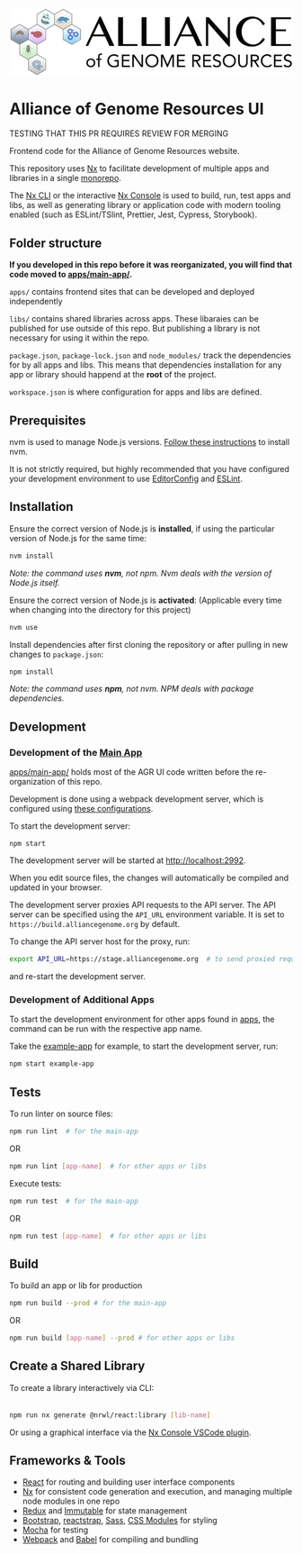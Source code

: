 ![project logo](https://raw.githubusercontent.com/alliance-genome/agr_ui/master/src/containers/layout/agrLogo.png)

# Alliance of Genome Resources UI

TESTING THAT THIS PR REQUIRES REVIEW FOR MERGING

Frontend code for the Alliance of Genome Resources website.

This repository uses [Nx](https://nx.dev/react) to facilitate development of multiple apps and libraries in a single [monorepo](https://nx.dev/latest/react/core-concepts/why-monorepos).

The [Nx CLI](https://nx.dev/latest/react/getting-started/cli-overview) or the interactive [Nx Console]() is used to build, run, test apps and libs, as well as generating library or application code with modern tooling enabled (such as ESLint/TSlint, Prettier, Jest, Cypress, Storybook).

## Folder structure

**If you developed in this repo before it was reorganizated, you will find that code moved to [apps/main-app/](apps/main-app/).**

`apps/` contains frontend sites that can be developed and deployed independently

`libs/` contains shared libraries across apps. These libaraies can be published for use outside of this repo. But publishing a library is not necessary for using it within the repo.

`package.json`, `package-lock.json` and `node_modules/` track the dependencies for by all apps and libs. This means that dependencies installation for any app or library should happend at the **root** of the project.

`workspace.json` is where configuration for apps and libs are defined.

## Prerequisites

nvm is used to manage Node.js versions. [Follow these instructions](https://github.com/nvm-sh/nvm#installing-and-updating) to install nvm.

It is not strictly required, but highly recommended that you have configured your development environment to use [EditorConfig](https://editorconfig.org/) and [ESLint](https://eslint.org/docs/user-guide/integrations).

## Installation

Ensure the correct version of Node.js is **installed**, if using the particular version of Node.js for the same time:

```bash
nvm install
```

_Note: the command uses **nvm**, not npm. Nvm deals with the version of Node.js itself._

Ensure the correct version of Node.js is **activated**:
(Applicable every time when changing into the directory for this project)

```bash
nvm use
```

Install dependencies after first cloning the repository or after pulling in new changes to `package.json`:

```bash
npm install
```

_Note: the command uses **npm**, not nvm. NPM deals with package dependencies._

## Development

### Development of the [Main App](apps/main-app/)

[apps/main-app/](apps/main-app/) holds most of the AGR UI code written before the re-organization of this repo.

Development is done using a webpack development server, which is configured using [these configurations](apps/main-app/webpack.js).

To start the development server:

```
npm start
```

The development server will be started at [http://localhost:2992](http://localhost:2992).

When you edit source files, the changes will automatically be compiled and updated in your browser.

The development server proxies API requests to the API server. The API server can be specified using the `API_URL` environment variable. It is set to `https://build.alliancegenome.org` by default.

To change the API server host for the proxy, run:

```bash
export API_URL=https://stage.alliancegenome.org  # to send proxied requests to the stage server.
```

and re-start the development server.

### Development of Additional Apps

To start the development environment for other apps found in [apps](apps/), the command can be run with the respective app name.

Take the [example-app](apps/example-app/) for example, to start the development server, run:

```bash
npm start example-app
```

## Tests

To run linter on source files:

```bash
npm run lint  # for the main-app
```

OR

```bash
npm run lint [app-name]  # for other apps or libs
```

Execute tests:

```bash
npm run test  # for the main-app
```

OR

```bash
npm run test [app-name]  # for other apps or libs
```

## Build

To build an app or lib for production

```bash
npm run build --prod # for the main-app
```

OR

```bash
npm run build [app-name] --prod # for other apps or libs
```

## Create a Shared Library

To create a library interactively via CLI:

```bash

npm run nx generate @nrwl/react:library [lib-name]
```

Or using a graphical interface via the [Nx Console VSCode plugin](https://nx.dev/latest/react/getting-started/console).

## Frameworks & Tools

- [React](https://reactjs.org/) for routing and building user interface components
- [Nx](https://nx.dev/) for consistent code generation and execution, and managing multiple node modules in one repo
- [Redux](https://redux.js.org/) and [Immutable](https://immutable-js.github.io/immutable-js/) for state management
- [Bootstrap](https://getbootstrap.com/), [reactstrap](https://reactstrap.github.io), [Sass](https://sass-lang.com/), [CSS Modules](https://github.com/css-modules/css-modules) for styling
- [Mocha](https://mochajs.org/) for testing
- [Webpack](https://webpack.js.org/) and [Babel](https://babeljs.io/) for compiling and bundling

